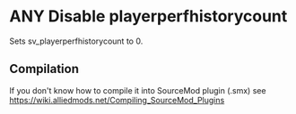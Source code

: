 # ANY Disable playerperfhistorycount

Sets sv_playerperfhistorycount to 0.
 
## Compilation

If you don't know how to compile it into SourceMod plugin (.smx) see https://wiki.alliedmods.net/Compiling_SourceMod_Plugins